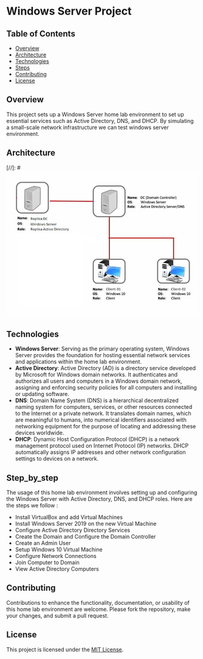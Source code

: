 # Windows Server Project
## Table of Contents

- [Overview](#overview)
- [Architecture](#architecture)
- [Technologies](#technologies)
- [Steps](#Step_by_step)
- [Contributing](#contributing)
- [License](#license)

## Overview

This project sets up a Windows Server home lab environment to set up essential services such as Active Directory, DNS, and DHCP. By simulating a small-scale network infrastructure we can test windows server
environment.

## Architecture

[//]: # ![alt text](<Diagram-system.JPG>)

## Technologies

- **Windows Server**: Serving as the primary operating system, Windows Server provides the foundation for hosting essential network services and applications within the home lab environment.
- **Active Directory**: Active Directory (AD) is a directory service developed by Microsoft for Windows domain networks. It authenticates and authorizes all users and computers in a Windows domain network, assigning and enforcing security policies for all computers and installing or updating software.
- **DNS**: Domain Name System (DNS) is a hierarchical decentralized naming system for computers, services, or other resources connected to the Internet or a private network. It translates domain names, which are meaningful to humans, into numerical identifiers associated with networking equipment for the purpose of locating and addressing these devices worldwide.
- **DHCP**: Dynamic Host Configuration Protocol (DHCP) is a network management protocol used on Internet Protocol (IP) networks. DHCP automatically assigns IP addresses and other network configuration settings to devices on a network.

## Step_by_step

The usage of this home lab environment involves setting up and configuring the Windows Server with Active Directory, DNS, and DHCP roles. Here are the steps we follow :
- Install VirtualBox and add Virtual Machines
- Install Windows Server 2019 on the new Virtual Machine
- Configure Active Directory Directory Services
- Create the Domain and Configure the Domain Controller
- Create an Admin User
- Setup Windows 10 Virtual Machine
- Configure Network Connections
- Join Computer to Domain
- View Active Directory Computers

## Contributing

Contributions to enhance the functionality, documentation, or usability of this home lab environment are welcome. Please fork the repository, make your changes, and submit a pull request.

## License

This project is licensed under the [MIT License](LICENSE).